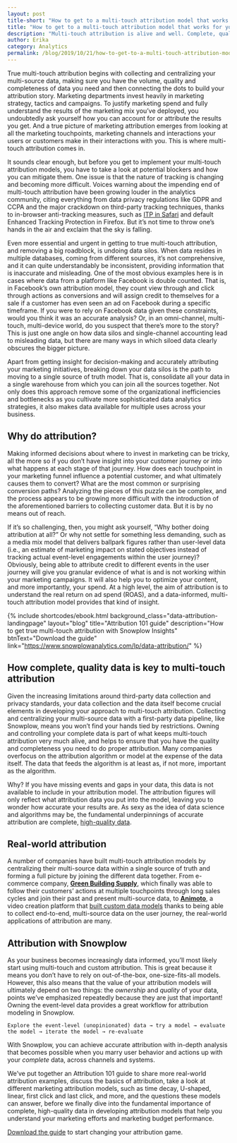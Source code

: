```yaml
---
layout: post
title-short: "How to get to a multi-touch attribution model that works for you"
title: "How to get to a multi-touch attribution model that works for you"
description: "Multi-touch attribution is alive and well. Complete, quality, first-party data are key to true multi-touch attribution accuracy"
author: Erika
category: Analytics
permalink: /blog/2019/10/21/how-to-get-to-a-multi-touch-attribution-model-that-works-for-you/
---
```



True multi-touch attribution begins with collecting and centralizing your multi-source data, making sure you have the volume, quality and completeness of data you need and then connecting the dots to build your attribution story. Marketing departments invest heavily in marketing strategy, tactics and campaigns. To justify marketing spend and fully understand the results of the marketing mix you’ve deployed, you undoubtedly ask yourself how you can account for or attribute the results you get. And a true picture of marketing attribution emerges from looking at all the marketing touchpoints, marketing channels and interactions your users or customers make in their interactions with you. This is where multi-touch attribution comes in. 

It sounds clear enough, but before you get to implement your multi-touch attribution models, you have to take a look at potential blockers and how you can mitigate them. One issue is that the nature of tracking is changing and becoming more difficult. Voices warning about the impending end of multi-touch attribution have been growing louder in the analytics community, citing everything from data privacy regulations like GDPR and CCPA and the major crackdown on third-party tracking techniques, thanks to in-browser anti-tracking measures, such as [ITP in Safari](https://snowplowanalytics.com/blog/2019/06/17/why-ITP2.1-affects-web-analytics-what-to-do-about-it/) and default Enhanced Tracking Protection in Firefox. But it’s not time to throw one’s hands in the air and exclaim that the sky is falling. 

Even more essential and urgent in getting to true multi-touch attribution, and removing a big roadblock, is undoing data silos. When data resides in multiple databases, coming from different sources, it’s not comprehensive, and it can quite understandably be inconsistent, providing information that is inaccurate and misleading. One of the most obvious examples here is in cases where data from a platform like Facebook is double counted. That is, in Facebook’s own attribution model, they count view through and click through actions as conversions and will assign credit to themselves for a sale if a customer has even seen an ad on Facebook during a specific timeframe. If you were to rely on Facebook data given these constraints, would you think it was an accurate analysis? Or, in an omni-channel, multi-touch, multi-device world, do you suspect that there’s more to the story? This is just one angle on how data silos and single-channel accounting lead to misleading data, but there are many ways in which siloed data clearly obscures the bigger picture.

Apart from getting insight for decision-making and accurately attributing your marketing initiatives, breaking down your data silos is the path to moving to a single source of truth model. That is, consolidate all your data in a single warehouse from which you can join all the sources together. Not only does this approach remove some of the organizational inefficiencies and bottlenecks as you cultivate more sophisticated data analytics strategies, it also makes data available for multiple uses across your business. 


## Why do attribution?

Making informed decisions about where to invest in marketing can be tricky, all the more so if you don’t have insight into your customer journey or into what happens at each stage of that journey. How does each touchpoint in your marketing funnel influence a potential customer, and what ultimately causes them to convert? What are the most common or surprising conversion paths? Analyzing the pieces of this puzzle can be complex, and the process appears to be growing more difficult with the introduction of the aforementioned barriers to collecting customer data. But it is by no means out of reach. 

If it’s so challenging, then, you might ask yourself, “Why bother doing attribution at all?” Or why not settle for something less demanding, such as a media mix model that delivers ballpark figures rather than user-level data (i.e., an estimate of marketing impact on stated objectives instead of tracking actual event-level engagements within the user journey)? Obviously, being able to attribute credit to different events in the user journey will give you granular evidence of what is and is not working within your marketing campaigns. It will also help you to optimize your content, and more importantly, your spend. At a high level, the aim of attribution is to understand the real return on ad spend (ROAS), and a data-informed, multi-touch attribution model provides that kind of insight. 


 {% include shortcodes/ebook.html background_class="data-attribution-landingpage" layout="blog" title="Attribution 101 guide" description="How to get true multi-touch attribution with Snowplow Insights" btnText="Download the guide" link="https://www.snowplowanalytics.com/lp/data-attribution/" %}


## How complete, quality data is key to multi-touch attribution

Given the increasing limitations around third-party data collection and privacy standards, your data collection and the data itself become crucial elements in developing your approach to multi-touch attribution. Collecting and centralizing your multi-source data with a first-party data pipeline, like Snowplow, means you won’t find your hands tied by restrictions. Owning and controlling your complete data is part of what keeps multi-touch attribution very much alive, and helps to ensure that you have the quality and completeness you need to do proper attribution. Many companies overfocus on the attribution algorithm or model at the expense of the data itself. The data that feeds the algorithm is at least as, if not more, important as the algorithm. 

 

Why? If you have missing events and gaps in your data, this data is not available to include in your attribution model. The attribution figures will only reflect what attribution data you put into the model, leaving you to wonder how accurate your results are. As sexy as the idea of data science and algorithms may be, the fundamental underpinnings of accurate attribution are complete, [high-quality data](https://snowplowanalytics.com/blog/2019/09/09/how-to-optimize-your-pipeline-for-data-quality/). 


## Real-world attribution

A number of companies have built multi-touch attribution models by centralizing their multi-source data within a single source of truth and forming a full picture by joining the different data together. From e-commerce company, **[Green Building Supply](https://snowplowanalytics.com/customers/green-building-supply/)**, which finally was able to follow their customers’ actions at multiple touchpoints through long sales cycles and join their past and present multi-source data, to **[Animoto](https://snowplowanalytics.com/customers/animoto/)**, a video creation platform that [built custom data models](https://snowplowanalytics.com/blog/2019/09/02/how-animoto-uses-event-tracking-data-to-optimize-the-user-journey/) thanks to being able to collect end-to-end, multi-source data on the user journey, the real-world applications of attribution are many.


## Attribution with Snowplow

As your business becomes increasingly data informed, you’ll most likely start using multi-touch and custom attribution. This is great because it means you don’t have to rely on out-of-the-box, one-size-fits-all models. However, this also means that the value of your attribution models will ultimately depend on two things: the _ownership_ and _quality_ of your data, points we’ve emphasized repeatedly because they are just that important! Owning the event-level data provides a great workflow for attribution modeling in Snowplow.


```
Explore the event-level (unopinionated) data → try a model → evaluate the model → iterate the model → re-evaluate
```


With Snowplow, you can achieve accurate attribution with in-depth analysis that becomes possible when you marry user behavior and actions up with your _complete_ data, across channels and systems.

We’ve put together an Attribution 101 guide to share more real-world attribution examples, discuss the basics of attribution, take a look at different marketing attribution models, such as time decay, U-shaped, linear, first click and last click, and more, and the questions these models can answer, before we finally dive into the fundamental importance of complete, high-quality data in developing attribution models that help you understand your marketing efforts and marketing budget performance. 

[Download the guide](https://snowplowanalytics.com/lp/data-attribution/) to start changing your attribution game. 



